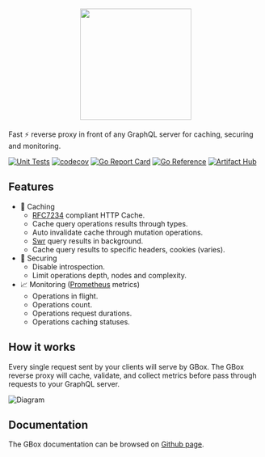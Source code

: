 <h1 align="center"><img width="220px" src="https://gbox-proxy.github.io/img/gbox-full.png" /></h1>

Fast :zap: reverse proxy in front of any GraphQL server for caching, securing and monitoring.

[![Unit Tests](https://github.com/gbox-proxy/gbox/actions/workflows/ci.yml/badge.svg)](https://github.com/gbox-proxy/gbox/actions/workflows/ci.yml)
[![codecov](https://codecov.io/gh/gbox-proxy/gbox/branch/main/graph/badge.svg?token=U5DIBIY1FG)](https://codecov.io/gh/gbox-proxy/gbox)
[![Go Report Card](https://goreportcard.com/badge/github.com/gbox-proxy/gbox)](https://goreportcard.com/report/github.com/gbox-proxy/gbox)
[![Go Reference](https://pkg.go.dev/badge/github.com/gbox-proxy/gbox.svg)](https://pkg.go.dev/github.com/gbox-proxy/gbox)
[![Artifact Hub](https://img.shields.io/endpoint?url=https://artifacthub.io/badge/repository/gbox)](https://artifacthub.io/packages/search?repo=gbox)

Features
--------

+ :floppy_disk: Caching
  + [RFC7234](https://httpwg.org/specs/rfc7234.html) compliant HTTP Cache.
  + Cache query operations results through types.
  + Auto invalidate cache through mutation operations.
  + [Swr](https://web.dev/stale-while-revalidate/) query results in background.
  + Cache query results to specific headers, cookies (varies).
+ :closed_lock_with_key: Securing
  + Disable introspection.
  + Limit operations depth, nodes and complexity.
+ :chart_with_upwards_trend: Monitoring ([Prometheus](https://prometheus.io/) metrics)
  + Operations in flight.
  + Operations count.
  + Operations request durations.
  + Operations caching statuses.

How it works
------------

Every single request sent by your clients will serve by GBox. The GBox reverse proxy will cache, validate, and collect metrics before pass through requests to your GraphQL server.

![Diagram](https://gbox-proxy.github.io/img/diagram.png)

Documentation
-------------

The GBox documentation can be browsed on [Github page](https://gbox-proxy.github.io/).